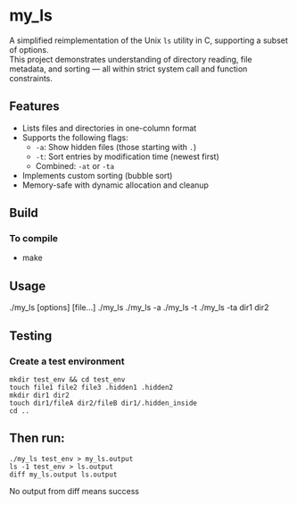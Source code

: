 # my_ls

A simplified reimplementation of the Unix `ls` utility in C, supporting a subset of options.  
This project demonstrates understanding of directory reading, file metadata, and sorting — all within strict system call and function constraints.


## Features

- Lists files and directories in one-column format
- Supports the following flags:
  - `-a`: Show hidden files (those starting with `.`)
  - `-t`: Sort entries by modification time (newest first)
  - Combined: `-at` or `-ta`
- Implements custom sorting (bubble sort)
- Memory-safe with dynamic allocation and cleanup


## Build

### To compile
- make 


## Usage 

./my_ls [options] [file...]
./my_ls
./my_ls -a
./my_ls -t
./my_ls -ta dir1 dir2


## Testing

### Create a test environment

```
mkdir test_env && cd test_env
touch file1 file2 file3 .hidden1 .hidden2
mkdir dir1 dir2
touch dir1/fileA dir2/fileB dir1/.hidden_inside
cd ..
```

## Then run:

```
./my_ls test_env > my_ls.output
ls -1 test_env > ls.output
diff my_ls.output ls.output
```

No output from diff means success


